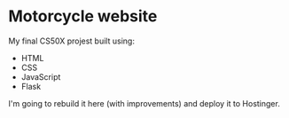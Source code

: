 # Motorcycle website

My final CS50X projest built using:

- HTML
- CSS
- JavaScript
- Flask

I'm going to rebuild it here (with improvements) and deploy it to Hostinger.
